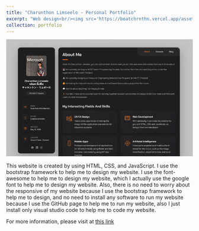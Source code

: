 ```yaml
---
title: "Charunthon Limseelo - Personal Portfolio"
excerpt: "Web design<br/><img src='https://boatchrnthn.vercel.app/assets/images/project-2.png'>"
collection: portfolio
---
```


![](https://github.com/chrnthnkmutt/personal-site/blob/main/assets/images/project-2.png?raw=true)

This website is created by using HTML, CSS, and JavaScript. I use the bootstrap framework to help me to design my website. I use the font-awesome to help me to design my website, which I actually use the google font to help me to design my website. Also, there is no need to worry about the responsive of my website because I use the bootstrap framework to help me to design, and no need to install any software to run my website because I use the GitHub page to help me to run my website, also I just install only visual studio code to help me to code my website.

For more information, please visit at [this link](https://github.com/chrnthnkmutt/personal-site)